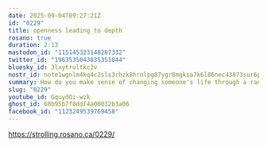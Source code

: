 ```yaml
---
date: 2025-09-04T09:27:21Z
id: "0229"
title: openness leading to depth
rosano: true
duration: 2:13
mastodon_id: "115145323148287332"
twitter_id: "1963535043835351044"
bluesky_id: 3lxytrultkc2v
nostr_id: note1wgnlm4kq4c2sls3rhzk8hrnlpg87ygr8mgksa7k6l86nec43873sur6ppk
summary: How do you make sense of changing someone's life through a random encounter?
slug: "0229"
youtube_id: GquydOi-wzk
ghost_id: 68b95b7f8ddf4a00012b3a06
facebook_id: "1123249539769458"
---
```

https://strolling.rosano.ca/0229/
